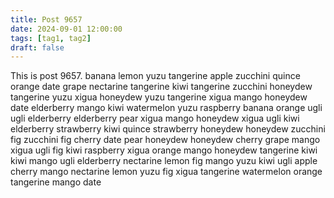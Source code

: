 ```yaml
---
title: Post 9657
date: 2024-09-01 12:00:00
tags: [tag1, tag2]
draft: false
---
```

This is post 9657.
banana
lemon
yuzu
tangerine
apple
zucchini
quince
orange
date
grape
nectarine
tangerine
kiwi
tangerine
zucchini
honeydew
tangerine
yuzu
xigua
honeydew
yuzu
tangerine
xigua
mango
honeydew
date
elderberry
mango
kiwi
watermelon
yuzu
raspberry
banana
orange
ugli
ugli
elderberry
elderberry
pear
xigua
mango
honeydew
xigua
ugli
kiwi
elderberry
strawberry
kiwi
quince
strawberry
honeydew
honeydew
zucchini
fig
zucchini
fig
cherry
date
pear
honeydew
honeydew
cherry
grape
mango
xigua
ugli
fig
kiwi
raspberry
xigua
orange
mango
honeydew
tangerine
kiwi
kiwi
mango
ugli
elderberry
nectarine
lemon
fig
mango
yuzu
kiwi
ugli
apple
cherry
mango
nectarine
lemon
yuzu
fig
xigua
tangerine
watermelon
orange
tangerine
mango
date
